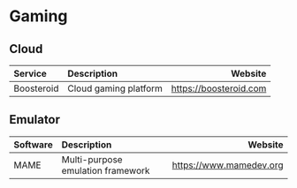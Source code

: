 # Gaming

## Cloud 

| Service    | Description           | Website                |
| :--------- | :-------------------- | ---------------------: |
| Boosteroid | Cloud gaming platform | https://boosteroid.com |

## Emulator 

| Software | Description                       | Website                 |
| :------- | :-------------------------------- | ----------------------: |
| MAME     | Multi-purpose emulation framework | https://www.mamedev.org |